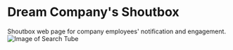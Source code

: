 # Dream Company's Shoutbox
Shoutbox web page for company employees' notification and engagement.
![Image of Search Tube](https://i.imgur.com/rZaRAuD.png)
